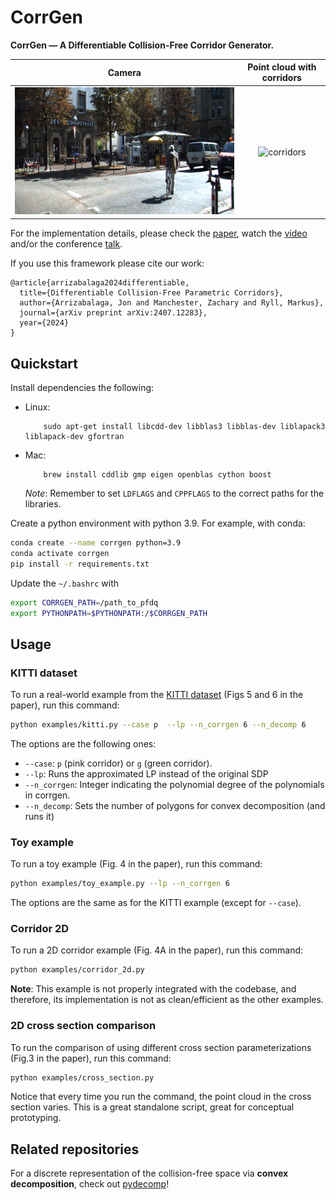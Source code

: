 # CorrGen

**CorrGen — A Differentiable Collision-Free Corridor Generator.**

|              Camera              |   Point cloud with corridors    |
| :------------------------------: | :-----------------------------: |
| ![camera](docs/kitti_camera.png) | ![corridors](docs/e2_kitti.gif) |

For the implementation details, please check the [paper](https://arxiv.org/pdf/2407.12283), watch the [video](https://youtu.be/MvC7bPodXz8) and/or the conference [talk](https://youtu.be/l6LAugm89mQ).
  
If you use this framework please cite our work:

```
@article{arrizabalaga2024differentiable,
  title={Differentiable Collision-Free Parametric Corridors},
  author={Arrizabalaga, Jon and Manchester, Zachary and Ryll, Markus},
  journal={arXiv preprint arXiv:2407.12283},
  year={2024}
}
```

## Quickstart

Install dependencies the following:

* Linux:
    ```
        sudo apt-get install libcdd-dev libblas3 libblas-dev liblapack3 liblapack-dev gfortran
    ```

* Mac:
    ```
        brew install cddlib gmp eigen openblas cython boost
    ```

    *Note*: Remember to set `LDFLAGS` and `CPPFLAGS` to the correct paths for the libraries.

Create a python environment with python 3.9. For example, with conda:

```bash
conda create --name corrgen python=3.9
conda activate corrgen
pip install -r requirements.txt
```

Update the `~/.bashrc` with

```bash
export CORRGEN_PATH=/path_to_pfdq
export PYTHONPATH=$PYTHONPATH:/$CORRGEN_PATH
```

## Usage

### KITTI dataset

To run a real-world example from the [KITTI dataset](https://www.cvlibs.net/datasets/kitti/raw_data.php) (Figs 5 and 6 in the paper), run this command:

```bash
python examples/kitti.py --case p  --lp --n_corrgen 6 --n_decomp 6
```

The options are the following ones:

- `--case`: `p` (pink corridor) or `g` (green corridor).
- `--lp`: Runs the approximated LP instead of the original SDP
- `--n_corrgen`: Integer indicating the polynomial degree of the polynomials in corrgen.
- `--n_decomp`: Sets the number of polygons for convex decomposition (and runs it)
<!-- - `--no_visualization`: Deactivates visualization
- `--save`: Saves the results. Make sure you update the path in the script. -->

### Toy example

To run a toy example (Fig. 4 in the paper), run this command:

```bash
python examples/toy_example.py --lp --n_corrgen 6
```

The options are the same as for the KITTI example (except for `--case`).

### Corridor 2D

To run a 2D corridor example (Fig. 4A in the paper), run this command:

```bash
python examples/corridor_2d.py
```

**Note**: This example is not properly integrated with the codebase, and therefore, its implementation is not as clean/efficient as the other examples.

### 2D cross section comparison

To run the comparison of using different cross section parameterizations (Fig.3 in the paper), run this command:

```bash
python examples/cross_section.py
```

Notice that every time you run the command, the point cloud in the cross section varies. This is a great standalone script, great for conceptual prototyping.

## Related repositories
For a discrete representation of the collision-free space via **convex decomposition**, check out [pydecomp](https://github.com/jonarriza96/pydecomp)!

